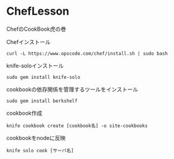 # ChefLesson
ChefのCookBook虎の巻

Chefインストール
```
curl -L https://www.opscode.com/chef/install.sh | sudo bash
```

knife-soloインストール  
```
sudo gem install knife-solo
```

cookbookの依存関係を管理するツールをインストール  
```
sudo gem install berkshelf
```


cookbook作成  
```
knife cookbook create [cookbook名] -o site-cookbooks
```

cookbookをnodeに反映  
```
knife solo cook [サーバ名]
```
